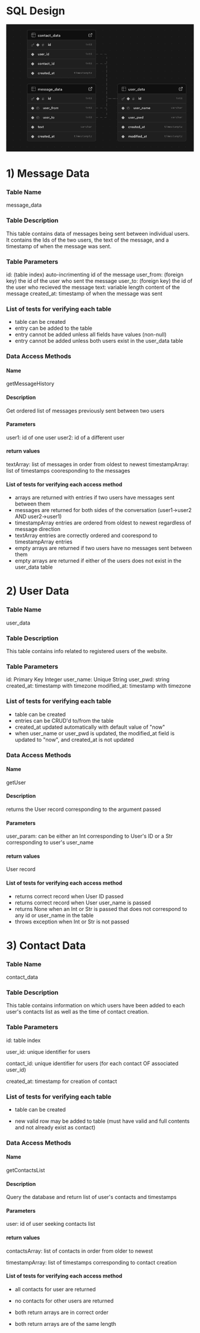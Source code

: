 # SQL Design

![Database_Model](Database_Model.png)

# 1) Message Data

### Table Name
message_data

### Table Description
This table contains data of messages being sent between individual users. It contains the Ids of the two users, the text of the message, and a timestamp of when the message was sent.

### Table Parameters
id: (table index) auto-incrimenting id of the message
user_from: (foreign key) the id of the user who sent the message
user_to: (foreign key) the id of the user who recieved the message
text: variable length content of the message
created_at: timestamp of when the message was sent

### List of tests for verifying each table
- table can be created
- entry can be added to the table
- entry cannot be added unless all fields have values (non-null)
- entry cannot be added unless both users exist in the user_data table

### Data Access Methods

#### Name
getMessageHistory

#### Description
Get ordered list of messages previously sent between two users

#### Parameters
user1: id of one user
user2: id of a different user

#### return values
textArray: list of messages in order from oldest to newest
timestampArray: list of timestamps cooresponding to the messages

#### List of tests for verifying each access method
- arrays are returned with entries if two users have messages sent between them
- messages are returned for both sides of the conversation (user1->user2 AND user2->user1)
- timestampArray entries are ordered from oldest to newest regardless of message direction
- textArray entries are correctly ordered and coorespond to timestampArray entries
- empty arrays are returned if two users have no messages sent between them
- empty arrays are returned if either of the users does not exist in the user_data table

# 2) User Data

### Table Name
user_data

### Table Description
This table contains info related to registered users of the website. 

### Table Parameters
id: Primary Key Integer
user_name: Unique String 
user_pwd: string
created_at: timestamp with timezone
modified_at: timestamp with timezone

### List of tests for verifying each table
- table can be created
- entries can be CRUD'd to/from the table
- created_at updated automatically with default value of "now"
- when user_name or user_pwd is updated, the modified_at field is updated to "now", and created_at is not updated

### Data Access Methods

#### Name
getUser

#### Description
returns the User record corresponding to the argument passed

#### Parameters
user_param: can be either an Int corresponding to User's ID or a Str corresponding to user's user_name

#### return values
User record

#### List of tests for verifying each access method
- returns correct record when User ID passed
- returns correct record when User user_name is passed
- returns None when an Int or Str is passed that does not correspond to any id or user_name in the table
- throws exception when Int or Str is not passed

# 3) Contact Data

### Table Name
contact_data

### Table Description
This table contains information on which users have been added to each user's contacts list as well as the time of contact creation.

### Table Parameters
id: table index

user_id: unique identifier for users

contact_id: unique identifier for users (for each contact OF associated user_id)

created_at: timestamp for creation of contact

### List of tests for verifying each table
- table can be created

- new valid row may be added to table (must have valid and full contents and not already exist as contact)

### Data Access Methods

#### Name
getContactsList

#### Description
Query the database and return list of user's contacts and timestamps

#### Parameters
user: id of user seeking contacts list

#### return values
contactsArray: list of contacts in order from older to newest

timestampArray: list of timestamps corresponding to contact creation

#### List of tests for verifying each access method
- all contacts for user are returned

- no contacts for other users are returned

- both return arrays are in correct order

- both return arrays are of the same length

